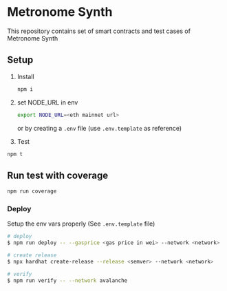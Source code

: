 # Metronome Synth

This repository contains set of smart contracts and test cases of Metronome Synth

## Setup

1. Install

   ```sh
   npm i
   ```

2. set NODE_URL in env

   ```sh
   export NODE_URL=<eth mainnet url>
   ```

   or by creating a `.env` file (use `.env.template` as reference)

3. Test

```sh
npm t
```

## Run test with coverage

```sh
npm run coverage
```

### Deploy

Setup the env vars properly (See `.env.template` file)

```sh
# deploy
$ npm run deploy -- --gasprice <gas price in wei> --network <network>

# create release
$ npx hardhat create-release --release <semver> --network <network>

# verify
$ npm run verify -- --network avalanche
```
